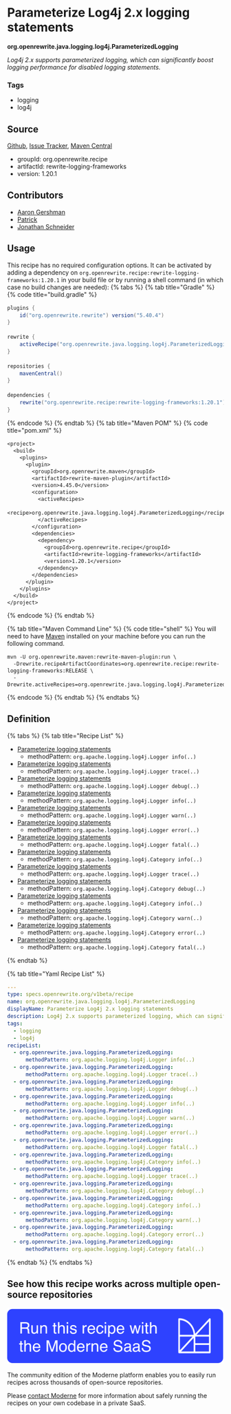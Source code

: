 # Parameterize Log4j 2.x logging statements

**org.openrewrite.java.logging.log4j.ParameterizedLogging**

_Log4j 2.x supports parameterized logging, which can significantly boost logging performance for disabled logging statements._

### Tags

* logging
* log4j

## Source

[Github](https://github.com/openrewrite/rewrite-logging-frameworks/blob/main/src/main/resources/META-INF/rewrite/log4j.yml), [Issue Tracker](https://github.com/openrewrite/rewrite-logging-frameworks/issues), [Maven Central](https://central.sonatype.com/artifact/org.openrewrite.recipe/rewrite-logging-frameworks/1.20.1/jar)

* groupId: org.openrewrite.recipe
* artifactId: rewrite-logging-frameworks
* version: 1.20.1

## Contributors
* [Aaron Gershman](5619476+aegershman@users.noreply.github.com)
* [Patrick](patway99@gmail.com)
* [Jonathan Schneider](jkschneider@gmail.com)


## Usage

This recipe has no required configuration options. It can be activated by adding a dependency on `org.openrewrite.recipe:rewrite-logging-frameworks:1.20.1` in your build file or by running a shell command (in which case no build changes are needed): 
{% tabs %}
{% tab title="Gradle" %}
{% code title="build.gradle" %}
```groovy
plugins {
    id("org.openrewrite.rewrite") version("5.40.4")
}

rewrite {
    activeRecipe("org.openrewrite.java.logging.log4j.ParameterizedLogging")
}

repositories {
    mavenCentral()
}

dependencies {
    rewrite("org.openrewrite.recipe:rewrite-logging-frameworks:1.20.1")
}
```
{% endcode %}
{% endtab %}
{% tab title="Maven POM" %}
{% code title="pom.xml" %}
```markup
<project>
  <build>
    <plugins>
      <plugin>
        <groupId>org.openrewrite.maven</groupId>
        <artifactId>rewrite-maven-plugin</artifactId>
        <version>4.45.0</version>
        <configuration>
          <activeRecipes>
            <recipe>org.openrewrite.java.logging.log4j.ParameterizedLogging</recipe>
          </activeRecipes>
        </configuration>
        <dependencies>
          <dependency>
            <groupId>org.openrewrite.recipe</groupId>
            <artifactId>rewrite-logging-frameworks</artifactId>
            <version>1.20.1</version>
          </dependency>
        </dependencies>
      </plugin>
    </plugins>
  </build>
</project>
```
{% endcode %}
{% endtab %}

{% tab title="Maven Command Line" %}
{% code title="shell" %}
You will need to have [Maven](https://maven.apache.org/download.cgi) installed on your machine before you can run the following command.

```shell
mvn -U org.openrewrite.maven:rewrite-maven-plugin:run \
  -Drewrite.recipeArtifactCoordinates=org.openrewrite.recipe:rewrite-logging-frameworks:RELEASE \
  -Drewrite.activeRecipes=org.openrewrite.java.logging.log4j.ParameterizedLogging
```
{% endcode %}
{% endtab %}
{% endtabs %}

## Definition

{% tabs %}
{% tab title="Recipe List" %}
* [Parameterize logging statements](../../../java/logging/parameterizedlogging.md)
  * methodPattern: `org.apache.logging.log4j.Logger info(..)`
* [Parameterize logging statements](../../../java/logging/parameterizedlogging.md)
  * methodPattern: `org.apache.logging.log4j.Logger trace(..)`
* [Parameterize logging statements](../../../java/logging/parameterizedlogging.md)
  * methodPattern: `org.apache.logging.log4j.Logger debug(..)`
* [Parameterize logging statements](../../../java/logging/parameterizedlogging.md)
  * methodPattern: `org.apache.logging.log4j.Logger info(..)`
* [Parameterize logging statements](../../../java/logging/parameterizedlogging.md)
  * methodPattern: `org.apache.logging.log4j.Logger warn(..)`
* [Parameterize logging statements](../../../java/logging/parameterizedlogging.md)
  * methodPattern: `org.apache.logging.log4j.Logger error(..)`
* [Parameterize logging statements](../../../java/logging/parameterizedlogging.md)
  * methodPattern: `org.apache.logging.log4j.Logger fatal(..)`
* [Parameterize logging statements](../../../java/logging/parameterizedlogging.md)
  * methodPattern: `org.apache.logging.log4j.Category info(..)`
* [Parameterize logging statements](../../../java/logging/parameterizedlogging.md)
  * methodPattern: `org.apache.logging.log4j.Logger trace(..)`
* [Parameterize logging statements](../../../java/logging/parameterizedlogging.md)
  * methodPattern: `org.apache.logging.log4j.Category debug(..)`
* [Parameterize logging statements](../../../java/logging/parameterizedlogging.md)
  * methodPattern: `org.apache.logging.log4j.Category info(..)`
* [Parameterize logging statements](../../../java/logging/parameterizedlogging.md)
  * methodPattern: `org.apache.logging.log4j.Category warn(..)`
* [Parameterize logging statements](../../../java/logging/parameterizedlogging.md)
  * methodPattern: `org.apache.logging.log4j.Category error(..)`
* [Parameterize logging statements](../../../java/logging/parameterizedlogging.md)
  * methodPattern: `org.apache.logging.log4j.Category fatal(..)`

{% endtab %}

{% tab title="Yaml Recipe List" %}
```yaml
---
type: specs.openrewrite.org/v1beta/recipe
name: org.openrewrite.java.logging.log4j.ParameterizedLogging
displayName: Parameterize Log4j 2.x logging statements
description: Log4j 2.x supports parameterized logging, which can significantly boost logging performance for disabled logging statements.
tags:
  - logging
  - log4j
recipeList:
  - org.openrewrite.java.logging.ParameterizedLogging:
      methodPattern: org.apache.logging.log4j.Logger info(..)
  - org.openrewrite.java.logging.ParameterizedLogging:
      methodPattern: org.apache.logging.log4j.Logger trace(..)
  - org.openrewrite.java.logging.ParameterizedLogging:
      methodPattern: org.apache.logging.log4j.Logger debug(..)
  - org.openrewrite.java.logging.ParameterizedLogging:
      methodPattern: org.apache.logging.log4j.Logger info(..)
  - org.openrewrite.java.logging.ParameterizedLogging:
      methodPattern: org.apache.logging.log4j.Logger warn(..)
  - org.openrewrite.java.logging.ParameterizedLogging:
      methodPattern: org.apache.logging.log4j.Logger error(..)
  - org.openrewrite.java.logging.ParameterizedLogging:
      methodPattern: org.apache.logging.log4j.Logger fatal(..)
  - org.openrewrite.java.logging.ParameterizedLogging:
      methodPattern: org.apache.logging.log4j.Category info(..)
  - org.openrewrite.java.logging.ParameterizedLogging:
      methodPattern: org.apache.logging.log4j.Logger trace(..)
  - org.openrewrite.java.logging.ParameterizedLogging:
      methodPattern: org.apache.logging.log4j.Category debug(..)
  - org.openrewrite.java.logging.ParameterizedLogging:
      methodPattern: org.apache.logging.log4j.Category info(..)
  - org.openrewrite.java.logging.ParameterizedLogging:
      methodPattern: org.apache.logging.log4j.Category warn(..)
  - org.openrewrite.java.logging.ParameterizedLogging:
      methodPattern: org.apache.logging.log4j.Category error(..)
  - org.openrewrite.java.logging.ParameterizedLogging:
      methodPattern: org.apache.logging.log4j.Category fatal(..)

```
{% endtab %}
{% endtabs %}

## See how this recipe works across multiple open-source repositories

[![Moderne Link Image](/.gitbook/assets/ModerneRecipeButton.png)](https://public.moderne.io/recipes/org.openrewrite.java.logging.log4j.ParameterizedLogging)

The community edition of the Moderne platform enables you to easily run recipes across thousands of open-source repositories.

Please [contact Moderne](https://moderne.io/product) for more information about safely running the recipes on your own codebase in a private SaaS.
